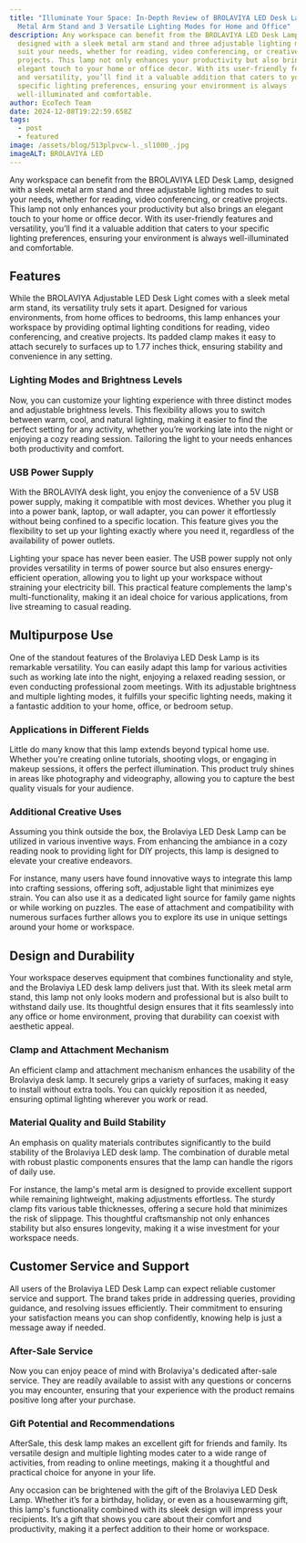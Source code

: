 ```yaml
---
title: "Illuminate Your Space: In-Depth Review of BROLAVIYA LED Desk Lamp with
  Metal Arm Stand and 3 Versatile Lighting Modes for Home and Office"
description: Any workspace can benefit from the BROLAVIYA LED Desk Lamp,
  designed with a sleek metal arm stand and three adjustable lighting modes to
  suit your needs, whether for reading, video conferencing, or creative
  projects. This lamp not only enhances your productivity but also brings an
  elegant touch to your home or office decor. With its user-friendly features
  and versatility, you’ll find it a valuable addition that caters to your
  specific lighting preferences, ensuring your environment is always
  well-illuminated and comfortable.
author: EcoTech Team
date: 2024-12-08T19:22:59.658Z
tags:
  - post
  - featured
image: /assets/blog/513plpvcw-l._sl1000_.jpg
imageALT: BROLAVIYA LED
---
```

Any workspace can benefit from the BROLAVIYA LED Desk Lamp, designed with a sleek metal arm stand and three adjustable lighting modes to suit your needs, whether for reading, video conferencing, or creative projects. This lamp not only enhances your productivity but also brings an elegant touch to your home or office decor. With its user-friendly features and versatility, you’ll find it a valuable addition that caters to your specific lighting preferences, ensuring your environment is always well-illuminated and comfortable.

## Features

While the BROLAVIYA Adjustable LED Desk Light comes with a sleek metal arm stand, its versatility truly sets it apart. Designed for various environments, from home offices to bedrooms, this lamp enhances your workspace by providing optimal lighting conditions for reading, video conferencing, and creative projects. Its padded clamp makes it easy to attach securely to surfaces up to 1.77 inches thick, ensuring stability and convenience in any setting.

### Lighting Modes and Brightness Levels

Now, you can customize your lighting experience with three distinct modes and adjustable brightness levels. This flexibility allows you to switch between warm, cool, and natural lighting, making it easier to find the perfect setting for any activity, whether you’re working late into the night or enjoying a cozy reading session. Tailoring the light to your needs enhances both productivity and comfort.

### USB Power Supply

With the BROLAVIYA desk light, you enjoy the convenience of a 5V USB power supply, making it compatible with most devices. Whether you plug it into a power bank, laptop, or wall adapter, you can power it effortlessly without being confined to a specific location. This feature gives you the flexibility to set up your lighting exactly where you need it, regardless of the availability of power outlets.

Lighting your space has never been easier. The USB power supply not only provides versatility in terms of power source but also ensures energy-efficient operation, allowing you to light up your workspace without straining your electricity bill. This practical feature complements the lamp's multi-functionality, making it an ideal choice for various applications, from live streaming to casual reading.

## Multipurpose Use

One of the standout features of the Brolaviya LED Desk Lamp is its remarkable versatility. You can easily adapt this lamp for various activities such as working late into the night, enjoying a relaxed reading session, or even conducting professional zoom meetings. With its adjustable brightness and multiple lighting modes, it fulfills your specific lighting needs, making it a fantastic addition to your home, office, or bedroom setup.

### Applications in Different Fields

Little do many know that this lamp extends beyond typical home use. Whether you're creating online tutorials, shooting vlogs, or engaging in makeup sessions, it offers the perfect illumination. This product truly shines in areas like photography and videography, allowing you to capture the best quality visuals for your audience.

### Additional Creative Uses

Assuming you think outside the box, the Brolaviya LED Desk Lamp can be utilized in various inventive ways. From enhancing the ambiance in a cozy reading nook to providing light for DIY projects, this lamp is designed to elevate your creative endeavors.

For instance, many users have found innovative ways to integrate this lamp into crafting sessions, offering soft, adjustable light that minimizes eye strain. You can also use it as a dedicated light source for family game nights or while working on puzzles. The ease of attachment and compatibility with numerous surfaces further allows you to explore its use in unique settings around your home or workspace.

## Design and Durability

Your workspace deserves equipment that combines functionality and style, and the Brolaviya LED desk lamp delivers just that. With its sleek metal arm stand, this lamp not only looks modern and professional but is also built to withstand daily use. Its thoughtful design ensures that it fits seamlessly into any office or home environment, proving that durability can coexist with aesthetic appeal.

### Clamp and Attachment Mechanism

An efficient clamp and attachment mechanism enhances the usability of the Brolaviya desk lamp. It securely grips a variety of surfaces, making it easy to install without extra tools. You can quickly reposition it as needed, ensuring optimal lighting wherever you work or read.

### Material Quality and Build Stability

An emphasis on quality materials contributes significantly to the build stability of the Brolaviya LED desk lamp. The combination of durable metal with robust plastic components ensures that the lamp can handle the rigors of daily use.

For instance, the lamp's metal arm is designed to provide excellent support while remaining lightweight, making adjustments effortless. The sturdy clamp fits various table thicknesses, offering a secure hold that minimizes the risk of slippage. This thoughtful craftsmanship not only enhances stability but also ensures longevity, making it a wise investment for your workspace needs.

## Customer Service and Support

All users of the Brolaviya LED Desk Lamp can expect reliable customer service and support. The brand takes pride in addressing queries, providing guidance, and resolving issues efficiently. Their commitment to ensuring your satisfaction means you can shop confidently, knowing help is just a message away if needed.

### After-Sale Service

Now you can enjoy peace of mind with Brolaviya's dedicated after-sale service. They are readily available to assist with any questions or concerns you may encounter, ensuring that your experience with the product remains positive long after your purchase.

### Gift Potential and Recommendations

AfterSale, this desk lamp makes an excellent gift for friends and family. Its versatile design and multiple lighting modes cater to a wide range of activities, from reading to online meetings, making it a thoughtful and practical choice for anyone in your life.

Any occasion can be brightened with the gift of the Brolaviya LED Desk Lamp. Whether it’s for a birthday, holiday, or even as a housewarming gift, this lamp's functionality combined with its sleek design will impress your recipients. It’s a gift that shows you care about their comfort and productivity, making it a perfect addition to their home or workspace.